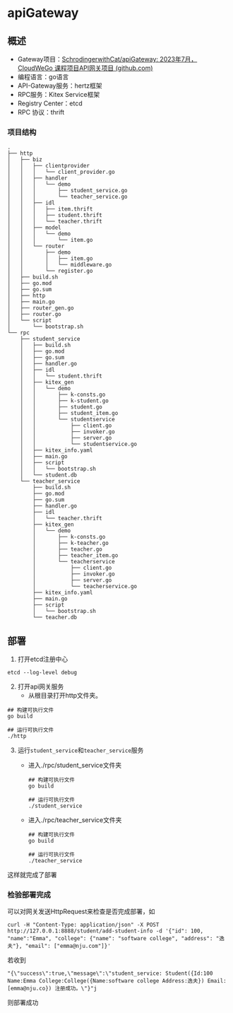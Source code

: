 # apiGateway

## 概述

- Gateway项目：[SchrodingerwithCat/apiGateway: 2023年7月，CloudWeGo 课程项目API网关项目 (github.com)](https://github.com/SchrodingerwithCat/apiGateway)
- 编程语言：go语言
- API-Gateway服务：hertz框架
- RPC服务：Kitex Service框架
- Registry Center：etcd
- RPC 协议：thrift

### 项目结构

```
.
├── http
│   ├── biz
│   │   ├── clientprovider
│   │   │   └── client_provider.go
│   │   ├── handler
│   │   │   └── demo
│   │   │       ├── student_service.go
│   │   │       └── teacher_service.go
│   │   ├── idl
│   │   │   ├── item.thrift
│   │   │   ├── student.thrift
│   │   │   └── teacher.thrift
│   │   ├── model
│   │   │   └── demo
│   │   │       └── item.go
│   │   └── router
│   │       ├── demo
│   │       │   ├── item.go
│   │       │   └── middleware.go
│   │       └── register.go
│   ├── build.sh
│   ├── go.mod
│   ├── go.sum
│   ├── http
│   ├── main.go
│   ├── router_gen.go
│   ├── router.go
│   └── script
│       └── bootstrap.sh
└── rpc
    ├── student_service
    │   ├── build.sh
    │   ├── go.mod
    │   ├── go.sum
    │   ├── handler.go
    │   ├── idl
    │   │   └── student.thrift
    │   ├── kitex_gen
    │   │   └── demo
    │   │       ├── k-consts.go
    │   │       ├── k-student.go
    │   │       ├── student.go
    │   │       ├── student_item.go
    │   │       └── studentservice
    │   │           ├── client.go
    │   │           ├── invoker.go
    │   │           ├── server.go
    │   │           └── studentservice.go
    │   ├── kitex_info.yaml
    │   ├── main.go
    │   ├── script
    │   │   └── bootstrap.sh
    │   └── student.db
    └── teacher_service
        ├── build.sh
        ├── go.mod
        ├── go.sum
        ├── handler.go
        ├── idl
        │   └── teacher.thrift
        ├── kitex_gen
        │   └── demo
        │       ├── k-consts.go
        │       ├── k-teacher.go
        │       ├── teacher.go
        │       ├── teacher_item.go
        │       └── teacherservice
        │           ├── client.go
        │           ├── invoker.go
        │           ├── server.go
        │           └── teacherservice.go
        ├── kitex_info.yaml
        ├── main.go
        ├── script
        │   └── bootstrap.sh
        └── teacher.db

```

## 部署

1. 打开etcd注册中心

```shell
etcd --log-level debug
```
2. 打开api网关服务
   - 从根目录打开http文件夹。


```shell
## 构建可执行文件
go build

## 运行可执行文件
./http
```

3. 运行`student_service`和`teacher_service`服务
   - 进入./rpc/student_service文件夹
   
     ```shell
     ## 构建可执行文件
     go build
     
     ## 运行可执行文件
     ./student_service
     ```
   
   - 进入./rpc/teacher_service文件夹
   
     ```shell
     ## 构建可执行文件
     go build
     
     ## 运行可执行文件
     ./teacher_service
     ```

这样就完成了部署

### 检验部署完成

可以对网关发送HttpRequest来检查是否完成部署，如

```shell
curl -H "Content-Type: application/json" -X POST http://127.0.0.1:8888/student/add-student-info -d '{"id": 100, "name":"Emma", "college": {"name": "software college", "address": "逸夫"}, "email": ["emma@nju.com"]}'
```

若收到

```shel
"{\"success\":true,\"message\":\"student_service: Student({Id:100 Name:Emma College:College({Name:software college Address:逸夫}) Email:[emma@nju.co}) 注册成功。\"}"j
```

则部署成功

